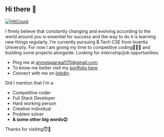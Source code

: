 ## Hi there 👋

[![HitCount](http://hits.dwyl.com/anmolagarwal17/anmolagarwal17.svg)](http://hits.dwyl.com/anmolagarwal17/anmolagarwal17)

I firmly believe that constantly changing and evolving according to the world around you is essential for success and the way to do it is learning new things regularly.
I'm currently pursuing B.Tech CSE from Invertis University.
For now I am giving my time to competitive coding🧡👨‍💻 and building some projects alongside.
Looking for internship/job opportunities.
* Ping me at [anmolagarwal170@gmail.com](mailto:anmolagarwal170@gmail.com).
* To know me better visit my [portfolio here](https://anmolagarwal.netlify.app/).
* Connect with me on [linkdin](https://www.linkedin.com/in/anmol-agarwal-5b697b178/).

Did I mention that I'm a:
* Competitive coder
* Full Stack Developer
* Hard working person
* Creative individual
* Problem solver
* **& some other big words😉**

Thanks for visiting😇🧡
<!--
**anmolagarwal17/anmolagarwal17** is a ✨ _special_ ✨ repository because its `README.md` (this file) appears on your GitHub profile.

Here are some ideas to get you started:

- 🔭 I’m currently working on ...
- 🌱 I’m currently learning ...
- 👯 I’m looking to collaborate on ...
- 🤔 I’m looking for help with ...
- 💬 Ask me about ...
- 📫 How to reach me: ...
- 😄 Pronouns: ...
- ⚡ Fun fact: ...
-->
